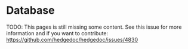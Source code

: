 # Database

TODO: This pages is still missing some content.
See this issue for more information and if you want to contribute:
<https://github.com/hedgedoc/hedgedoc/issues/4830>
